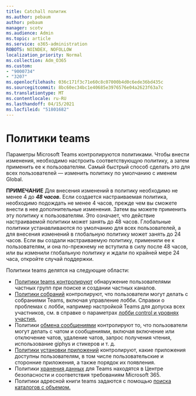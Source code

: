 ```yaml
---
title: Catchall политик
ms.author: pebaum
author: pebaum
manager: scotv
ms.audience: Admin
ms.topic: article
ms.service: o365-administration
ROBOTS: NOINDEX, NOFOLLOW
localization_priority: Normal
ms.collection: Adm_O365
ms.custom:
- "9000734"
- "3207"
ms.openlocfilehash: 036c171f3c71e60c8c07000b4d0c6ede36bd435c
ms.sourcegitcommit: 8bc60ec34bc1e40685e3976576e04a2623f63a7c
ms.translationtype: MT
ms.contentlocale: ru-RU
ms.lasthandoff: 04/15/2021
ms.locfileid: "51801682"
---
```

# <a name="teams-policies"></a>Политики teams

Параметры Microsoft Teams контролируются политиками. Чтобы внести изменения, необходимо настроить соответствующую политику, а затем применить ее к пользователям. Самый быстрый способ сделать это для всех пользователей — изменить политику по умолчанию с именем Global. 

**ПРИМЕЧАНИЕ** Для внесения изменений в политику необходимо не менее 4 до **_48 часов._** Если создается настраиваемая политика, необходимо подождать не менее 4 часов, прежде чем вы сможете внести в нее дополнительные изменения. Затем вы можете применить эту политику к пользователям. Это означает, что действие настраиваемой политики может занять до 48 часов. Глобальные политики устанавливаются по умолчанию для всех пользователей, а для внесения изменений в глобальную политику может занять до 24 часов. Если вы создали настраиваемую политику, применили ее к пользователям, и она по-прежнему не вступила в силу после 48 часов, или вы изменили глобальную политику и ждали по крайней мере 24 часа, откройте случай поддержки.

Политики teams делятся на следующие области:

- [Политики teams контролируют](https://docs.microsoft.com/MicrosoftTeams/teams-policies) обнаружение пользователями частных групп при поиске и создании частных каналов.  
- [Политики собраний](https://docs.microsoft.com/microsoftteams/meeting-policies-in-teams) контролируют, что пользователи могут делать с собраниями Teams, включая управление лобби. Справки о проблемах с лобби, например настройкой Teams для допуска всех участников, см. в справке о параметрах [лобби control и уровнях участия.](https://docs.microsoft.com/alchemyinsights/bypass-lobby)
- Политики [обмена сообщениями](https://docs.microsoft.com/microsoftteams/messaging-policies-in-teams) контролируют то, что пользователи могут делать с чатом и сообщениями, включая включение или отключение чатов, удаление чатов, запрос получения чтения, использование giphys и стикеров и т. д.
- [Политики установки приложений](https://docs.microsoft.com/MicrosoftTeams/teams-app-setup-policies) контролируют, какие приложения доступны пользователям, в том числе пользовательские и сторонние приложения, а также порядок их появления.  
- Политики [хранения данных](https://docs.microsoft.com/microsoftteams/retention-policies) для Teams находятся в Центре безопасности и соответствия требованиям Microsoft 365.
- Политики адресной книги teams задаются с помощью [поиска каталогов с объемом.](https://docs.microsoft.com/MicrosoftTeams/teams-scoped-directory-search)
